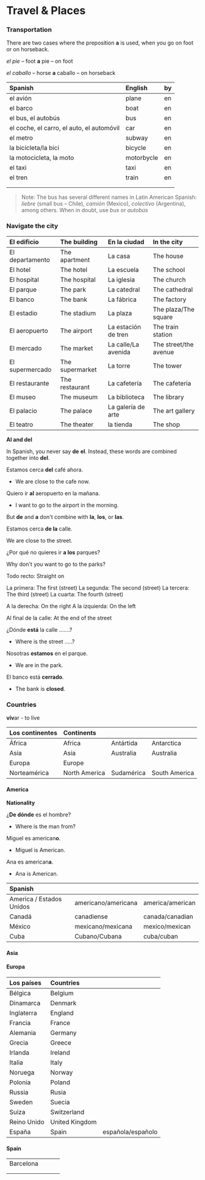 # Travel & Places



### Transportation

There are two cases where the preposition **a** is used, when you go on foot or on horseback.

_el pie_ – foot **a** pie – on foot

_el caballo_ – horse **a** caballo – on horseback

| Spanish | English | by |
| :--- | :--- | :--- |
| el avión | plane | en |
| el barco | boat | en |
| el bus, el autobús | bus | en |
| el coche, el carro, el auto, el automóvil | car | en |
| el metro | subway | en |
| la bicicleta/la bici | bicycle | en |
| la motocicleta, la moto | motorbycle | en |
| el taxi | taxi | en |
| el tren | train | en |
|  |  |  |
|  |  |  |

> Note: The bus has several different names in Latin American Spanish: _liebre_ \(small bus – Chile\), _camión_ \(Mexico\), _colectivo_ \(Argentina\), among others. When in doubt, use _bus_ or _autobús_

### Navigate the city

| El edificio | The building | En la ciudad | In the city |
| :--- | :--- | :--- | :--- |
| El departamento | The apartment | La casa | The house |
| El hotel | The hotel | La escuela | The school |
| El hospital | The hospital | La iglesia | The church |
| El parque | The park | La catedral | The cathedral |
| El banco | The bank | La fábrica | The factory |
| El estadio | The stadium | La plaza | The plaza/The square |
| El aeropuerto | The airport | La estación de tren | The train station |
| El mercado | The market | La calle/La avenida | The street/the avenue |
| El supermercado | The supermarket | La torre | The tower |
| El restaurante | The restaurant | La cafetería | The cafeteria |
| El museo | The museum | La biblioteca | The library |
| El palacio | The palace | La galería de arte | The art gallery |
| El teatro | The theater | la tienda | The shop |

**Al and del**

In Spanish, you never say **de** **el**. Instead, these words are combined together into **del**.

Estamos cerca **del** café ahora.

* We are close to the cafe now.

Quiero ir **al** aeropuerto en la mañana.

* I want to go to the airport in the morning.

But **de** and **a** don't combine with **la**, **los**, or **las**.

Estamos cerca **de la** calle.

We are close to the street.

¿Por qué no quieres ir **a los** parques?

Why don't you want to go to the parks?

Todo recto: Straight on

La primera: The first \(street\) La segunda: The second \(street\) La tercera: The third \(street\) La cuarta: The fourth \(street\)

A la derecha: On the right A la izquierda: On the left

Al final de la calle: At the end of the street

¿Dónde **está** la calle …….?

* Where is the street …..?

Nosotras **estamos** en el parque.

* We are in the park.

El banco está **cerrado**.

* The bank is **closed**.

### Countries

**viv**ar - to live

| Los continentes | Continents |  |  |
| :--- | :--- | :--- | :--- |
| África | Africa | Antártida | Antarctica |
| Asia | Asia | Australia | Australia |
| Europa | Europe |  |  |
| Norteamérica | North America | Sudamérica | South America |

#### America

**Nationality**

¿**De dónde** es el hombre?

* Where is the man from?

Miguel es american**o**.

* Miguel is American.

Ana es american**a**.

* Ana is American.

| Spanish |  |  |
| :--- | :--- | :--- |
| America / Estados Unidos | americano/americana | america/american |
| Canadá | canadiense | canada/canadian |
| México | mexicano/mexicana | mexico/mexican |
| Cuba | Cubano/Cubana | cuba/cuban |

#### Asia

#### Europa

| Los países | Countries |  |
| :--- | :--- | :--- |
| Bélgica | Belgium |  |
| Dinamarca | Denmark |  |
| Inglaterra | England |  |
| Francia | France |  |
| Alemania | Germany |  |
| Grecia | Greece |  |
| Irlanda | Ireland |  |
| Italia | Italy |  |
| Noruega | Norway |  |
| Polonia | Poland |  |
| Russia | Rusia |  |
| Sweden | Suecia |  |
| Suiza | Switzerland |  |
| Reino Unido | United Kingdom |  |
| España | Spain | española/españolo |

#### Spain

|  |  |  |  |
| :--- | :--- | :--- | :--- |
| Barcelona |  |  |  |
|  |  |  |  |
|  |  |  |  |

